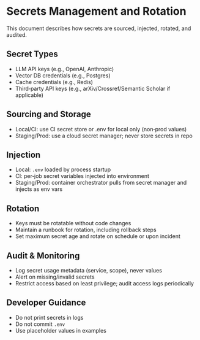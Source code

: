 # Secrets Management and Rotation

This document describes how secrets are sourced, injected, rotated, and audited.

## Secret Types

- LLM API keys (e.g., OpenAI, Anthropic)
- Vector DB credentials (e.g., Postgres)
- Cache credentials (e.g., Redis)
- Third‑party API keys (e.g., arXiv/Crossref/Semantic Scholar if applicable)

## Sourcing and Storage

- Local/CI: use CI secret store or .env for local only (non‑prod values)
- Staging/Prod: use a cloud secret manager; never store secrets in repo

## Injection

- Local: `.env` loaded by process startup
- CI: per‑job secret variables injected into environment
- Staging/Prod: container orchestrator pulls from secret manager and injects as env vars

## Rotation

- Keys must be rotatable without code changes
- Maintain a runbook for rotation, including rollback steps
- Set maximum secret age and rotate on schedule or upon incident

## Audit & Monitoring

- Log secret usage metadata (service, scope), never values
- Alert on missing/invalid secrets
- Restrict access based on least privilege; audit access logs periodically

## Developer Guidance

- Do not print secrets in logs
- Do not commit `.env`
- Use placeholder values in examples
